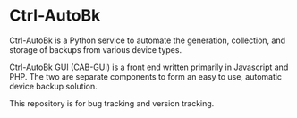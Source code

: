 # Ctrl-AutoBk

Ctrl-AutoBk is a Python service to automate the generation, collection, and storage of backups from various device types.

Ctrl-AutoBk GUI (CAB-GUI) is a front end written primarily in Javascript and PHP. The two are separate components to form an easy to use, automatic device backup solution.

This repository is for bug tracking and version tracking.

